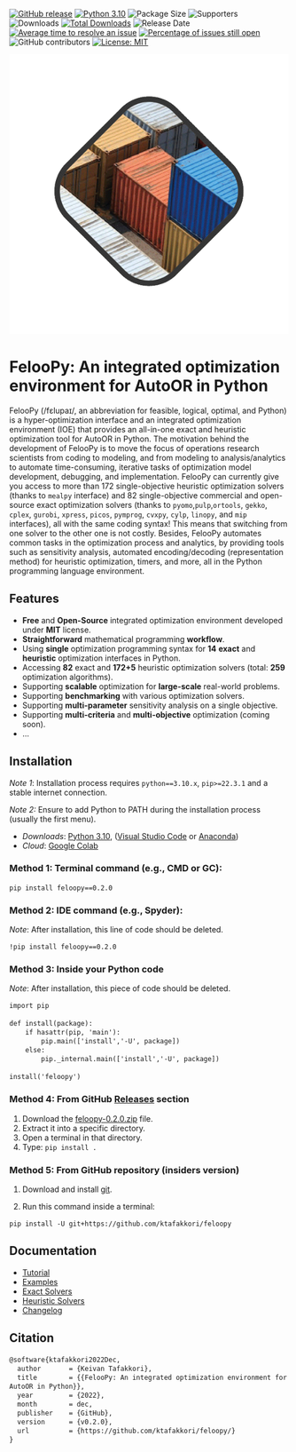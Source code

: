 
[![GitHub release](https://img.shields.io/badge/version-0.2.0-orange.svg)](https://github.com/ktafakkori/feloopy/releases)
[![Python 3.10](https://img.shields.io/badge/python-3.10-blue.svg)](https://www.python.org/downloads/release/python-310/)
![Package Size](https://img.shields.io/github/languages/code-size/ktafakkori/feloopy)
![Supporters](https://img.shields.io/github/stars/ktafakkori/feloopy)
![Downloads](https://img.shields.io/pypi/dm/feloopy.svg)
[![Total Downloads](https://static.pepy.tech/personalized-badge/feloopy?period=total&units=international_system&left_color=grey&right_color=blue&left_text=downloads)](https://pepy.tech/project/feloopy)
![Release Date](https://img.shields.io/github/release-date/ktafakkori/feloopy.svg)
[![Average time to resolve an issue](http://isitmaintained.com/badge/resolution/ktafakkori/feloopy.svg)](http://isitmaintained.com/project/ktafakkori/feloopy "Average time to resolve an issue")
[![Percentage of issues still open](http://isitmaintained.com/badge/open/ktafakkori/feloopy.svg)](http://isitmaintained.com/project/ktafakkori/feloopy "Percentage of issues still open")
![GitHub contributors](https://img.shields.io/github/contributors/ktafakkori/feloopy.svg)
[![License: MIT](https://img.shields.io/badge/license-MIT-blue.svg)](https://opensource.org/licenses/MIT)

<p align="center">
  <img src="logo/feloopy.gif" 
    />
</p>

# FelooPy: An integrated optimization environment for AutoOR in Python

FelooPy (/fɛlupaɪ/, an abbreviation for feasible, logical, optimal, and Python) is a hyper-optimization interface and an integrated optimization environment (IOE) that provides an all-in-one exact and heuristic optimization tool for AutoOR in Python. The motivation behind the development of FelooPy is to move the focus of operations research scientists from coding to modeling, and from modeling to analysis/analytics to automate time-consuming, iterative tasks of optimization model development, debugging, and implementation. FelooPy can currently give you access to more than 172 single-objective heuristic optimization solvers (thanks to `mealpy` interface) and 82 single-objective commercial and open-source exact optimization solvers  (thanks to `pyomo`,`pulp`,`ortools`, `gekko`, `cplex`, `gurobi`, `xpress`, `picos`, `pymprog`, `cvxpy`, `cylp`, `linopy`, and `mip` interfaces), all with the same coding syntax! This means that switching from one solver to the other one is not costly. Besides, FelooPy automates common tasks in the optimization process and analytics, by providing tools such as sensitivity analysis, automated encoding/decoding (representation method) for heuristic optimization, timers, and more, all in the Python programming language environment.


## Features

- **Free** and **Open-Source** integrated optimization environment developed under **MIT** license.
- **Straightforward** mathematical programming **workflow**.
- Using **single** optimization programming syntax for **14** **exact** and **heuristic** optimization interfaces in Python.
- Accessing **82** exact and **172+5** heuristic optimization solvers (total: **259** optimization algorithms).
- Supporting **scalable** optimization for **large-scale** real-world problems.
- Supporting **benchmarking** with various optimization solvers.
- Supporting **multi-parameter** sensitivity analysis on a single objective.
- Supporting **multi-criteria** and **multi-objective** optimization (coming soon).
- ...

## Installation

*Note 1*: Installation process requires `python==3.10.x`, `pip>=22.3.1` and a stable internet connection.

*Note 2:* Ensure to add Python to PATH during the installation process (usually the first menu).

- *Downloads*: [Python 3.10][py], ([Visual Studio Code][vs] or [Anaconda][sp])
- *Cloud*: [Google Colab][gc]

[py]: https://www.python.org/downloads/release/python-3100/
[vs]: https://code.visualstudio.com/
[sp]: https://www.anaconda.com/
[gc]: https://colab.research.google.com/

### Method 1: Terminal command (e.g., CMD or GC):

```text
pip install feloopy==0.2.0
```

### Method 2: IDE command (e.g., Spyder):

*Note*: After installation, this line of code should be deleted.

```text
!pip install feloopy==0.2.0
```

### Method 3: Inside your Python code

*Note*: After installation, this piece of code should be deleted.

```text
import pip

def install(package):
    if hasattr(pip, 'main'):
        pip.main(['install','-U', package])
    else:
        pip._internal.main(['install','-U', package])

install('feloopy')
```

### Method 4: From GitHub [Releases][a] section

1. Download the [feloopy-0.2.0.zip][c] file.
2. Extract it into a specific directory.
3. Open a terminal in that directory.
4. Type: `pip install .`

[a]: https://github.com/ktafakkori/feloopy/releases
[b]: https://git-scm.com/downloads
[c]: https://github.com/ktafakkori/feloopy/releases/download/0.2.0/feloopy-0.2.0.zip

### Method 5: From GitHub repository (insiders version)

1. Download and install [git][b].

2. Run this command inside a terminal:

```text
pip install -U git+https://github.com/ktafakkori/feloopy
```

## Documentation

* [Tutorial][01]
* [Examples][02]
* [Exact Solvers][03]
* [Heuristic Solvers][04]
* [Changelog][05]

[01]: https://github.com/ktafakkori/feloopy/blob/main/documentation/Tutorial.md
[02]: https://github.com/ktafakkori/feloopy/tree/main/examples
[03]: https://github.com/ktafakkori/feloopy/blob/main/documentation/Exact_List.md
[04]: https://github.com/ktafakkori/feloopy/blob/main/documentation/Heuristic_List.md
[05]: https://github.com/ktafakkori/feloopy/blob/main/documentation/Updates.md

## Citation

```text
@software{ktafakkori2022Dec,
  author       = {Keivan Tafakkori},
  title        = {{FelooPy: An integrated optimization environment for AutoOR in Python}},
  year         = {2022},
  month        = dec,
  publisher    = {GitHub},
  version      = {v0.2.0},
  url          = {https://github.com/ktafakkori/feloopy/}
}
```

